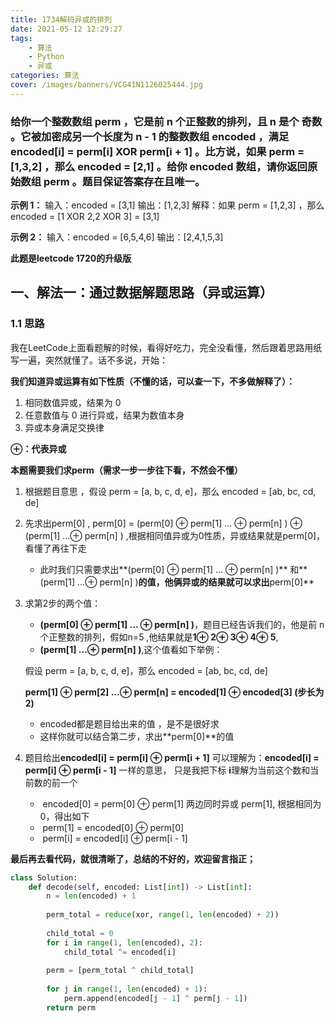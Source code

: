 ```yaml
---
title: 1734解码异或的排列
date: 2021-05-12 12:29:27
tags:
	- 算法
	- Python
	- 异或
categories: 算法
cover: /images/banners/VCG41N1126025444.jpg
---
```


### 给你一个整数数组 perm ，它是前 n 个正整数的排列，且 n 是个 奇数 。它被加密成另一个长度为 n - 1 的整数数组 encoded ，满足 encoded[i] = perm[i] XOR perm[i + 1] 。比方说，如果 perm = [1,3,2] ，那么 encoded = [2,1] 。给你 encoded 数组，请你返回原始数组 perm 。题目保证答案存在且唯一。

**示例 1：**
输入：encoded = [3,1]
输出：[1,2,3]
解释：如果 perm = [1,2,3] ，那么 encoded = [1 XOR 2,2 XOR 3] = [3,1]

**示例 2：**
输入：encoded = [6,5,4,6]
输出：[2,4,1,5,3]

**此题是leetcode 1720的升级版**

## 一、解法一：通过数据解题思路（异或运算）

### 1.1 思路

我在LeetCode上面看题解的时候，看得好吃力，完全没看懂，然后跟着思路用纸写一遍，突然就懂了。话不多说，开始：

**我们知道异或运算有如下性质（不懂的话，可以查一下，不多做解释了）：**

1. 相同数值异或，结果为 0
2. 任意数值与 0 进行异或，结果为数值本身
3. 异或本身满足交换律

**⊕：代表异或**

**本题需要我们求perm（需求一步一步往下看，不然会不懂）**

1. 根据题目意思 ，假设 perm = [a, b, c, d, e]，那么 encoded = [ab, bc, cd, de]

2. 先求出perm[0]  ,    perm[0] =   (perm[0] ⊕ perm[1] ... ⊕ perm[n] )  ⊕    (perm[1] ...⊕ perm[n] )   ,根据相同值异或为0性质，异或结果就是perm[0]，看懂了再往下走

   * 此时我们只需要求出**(perm[0] ⊕ perm[1] ... ⊕ perm[n] )** 和**(perm[1] ...⊕ perm[n] )**的值，他俩异或的结果就可以求出**perm[0]**

3. 求第2步的两个值：

   * **(perm[0] ⊕ perm[1] ... ⊕ perm[n] )**，题目已经告诉我们的，他是前 n 个正整数的排列，假如n=5 ,他结果就是**1⊕ 2⊕ 3⊕ 4⊕ 5**,
   * **(perm[1] ...⊕ perm[n] )**,这个值看如下举例：

   假设 perm = [a, b, c, d, e]，那么 encoded = [ab, bc, cd, de]

   **perm[1] ⊕ perm[2] ...⊕ perm[n]  =  encoded[1] ⊕ encoded[3]   (步长为2)**

   * encoded都是题目给出来的值 ，是不是很好求
   * 这样你就可以结合第二步，求出**perm[0]**的值

4. 题目给出**encoded[i] = perm[i] ⊕ perm[i + 1]**    可以理解为：**encoded[i] = perm[i] ⊕ perm[i - 1]**    一样的意思， 只是我把下标 **i**理解为当前这个数和当前数的前一个

	* ​	encoded[0] = perm[0] ⊕ perm[1]  两边同时异或 perm[1],  根据相同为0，得出如下
	* ​    perm[1] = encoded[0] ⊕ perm[0]
	* ​    perm[i] = encoded[i] ⊕ perm[i - 1]



**最后再去看代码，就很清晰了，总结的不好的，欢迎留言指正；**

```python
class Solution:
    def decode(self, encoded: List[int]) -> List[int]:
        n = len(encoded) + 1
        
        perm_total = reduce(xor, range(1, len(encoded) + 2))
        
        child_total = 0
        for i in range(1, len(encoded), 2):
            child_total ^= encoded[i]
           
        perm = [perm_total ^ child_total]
        
        for j in range(1, len(encoded) + 1):
            perm.append(encoded[j - 1] ^ perm[j - 1])
        return perm
```






